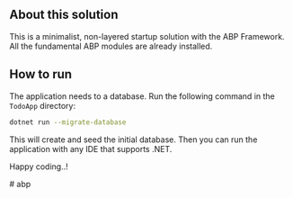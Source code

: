 ## About this solution

This is a minimalist, non-layered startup solution with the ABP Framework. All the fundamental ABP modules are already installed.

## How to run

The application needs to a database. Run the following command in the `TodoApp` directory:

````bash
dotnet run --migrate-database
````

This will create and seed the initial database. Then you can run the application with any IDE that supports .NET.

Happy coding..!



#   a b p  
 
